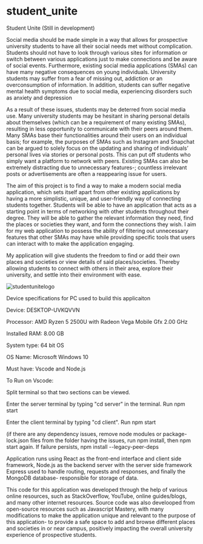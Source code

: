 # student_unite

Student Unite (Still in development)

Social media should be made simple in a way that allows for prospective university students to have all their social needs met without complication. Students should not have to look through various sites for information or switch between various applications just to make connections and be aware of social events. Furthermore, existing social media applications (SMAs) can have many negative consequences on young individuals. University students may suffer from a fear of missing out, addiction or an overconsumption of information. In addition, students can suffer negative mental health symptoms due to social media, experiencing disorders such as anxiety and depression

As a result of these issues, students may be deterred from social media use. Many university students may be hesitant in sharing personal details about themselves (which can be a requirement of many existing SMAs), resulting in less opportunity to communicate with their peers around them. Many SMAs base their functionalities around their users on an individual basis; for example, the purposes of SMAs such as Instagram and Snapchat can be argued to solely focus on the updating and sharing of individuals’ personal lives via stories or personal posts. This can put off students who simply want a platform to network with peers. Existing SMAs can also be extremely distracting due to unnecessary features-; countless irrelevant posts or advertisements are often a reappearing issue for users.

The aim of this project is to find a way to make a modern social media application, which sets itself apart from other existing applications by having a more simplistic, unique, and user-friendly way of connecting students together. Students will be able to have an application that acts as a starting point in terms of networking with other students throughout their degree. They will be able to gather the relevant information they need, find the places or societies they want, and form the connections they wish. I aim for my web application to possess the ability of filtering out unnecessary features that other SMAs may have while providing specific tools that users can interact with to make the application engaging.

My application will give students the freedom to find or add their own places and societies or view details of said places/societies. Thereby allowing students to connect with others in their area, explore their university, and settle into their environment with ease.

![studentunitelogo](https://user-images.githubusercontent.com/44556944/196316647-e911cd57-2515-445d-8225-a9239f777541.png)


Device specifications for PC used to build this applicaiton

Device: DESKTOP-UVKQVVN

Processor: AMD Ryzen 5 2500U with Radeon Vega Mobile Gfx 2.00 GHz

Installed RAM: 8.00 GB 

System type: 64 bit OS

OS Name: Microsoft Windows 10


Must have: Vscode and Node.js

To Run on Vscode:

Split terminal so that two sections can be viewed.

Enter the server terminal by typing "cd server" in the terminal. Run npm start



Enter the client terminal by typing "cd client". Run npm start


(if there are any dependency issues, remove node modules or package-lock.json files from the folder having the issues, run npm install, then npm start again.
If failure persists,  npm install --legacy-peer-deps


Application runs using React as the front-end interface and client side framework, Node.js as the backend server with the server side framework Express used to handle 
routing, requests and responses, and finally the MongoDB database- responsible for storage of data. 

This code for this application was developed through the help of various online resources, such as
StackOverflow, YouTube, online guides/blogs, and many other internet resources. Source code was also develooped from open-source resources such as Javascript Mastery, with many modifications to make the application unique and relevant to the purpose of this application- to provide a safe space to add and browse different places and societies in or near campus, positively impacting the overall university experience of prospective students.

